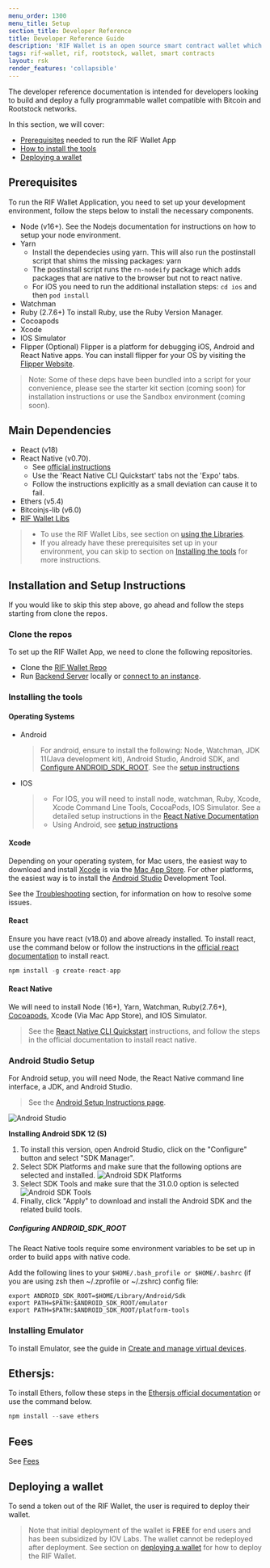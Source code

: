 ```yaml
---
menu_order: 1300
menu_title: Setup
section_title: Developer Reference
title: Developer Reference Guide
description: 'RIF Wallet is an open source smart contract wallet which enables businesses to create and deploy fully customizable on-chain wallets'
tags: rif-wallet, rif, rootstock, wallet, smart contracts
layout: rsk
render_features: 'collapsible'
---
```


The developer reference documentation is intended for developers looking to build and deploy a fully programmable wallet compatible with Bitcoin and Rootstock networks. 

In this section, we will cover:
 
* [Prerequisites](#prerequisites) needed to run the RIF Wallet App
* [How to install the tools](#installing-the-tools)
* [Deploying a wallet](#deploying-a-wallet)

## Prerequisites

To run the RIF Wallet Application, you need to set up your development environment, follow the steps below to install the necessary components. 

* Node (v16+). See the Nodejs documentation for instructions on how to setup your node environment.
* Yarn
    * Install the dependecies using yarn. This will also run the postinstall script that shims the missing packages: yarn
    * The postinstall script runs the `rn-nodeify` package which adds packages that are native to the browser but not to react native.
    * For iOS you need to run the additional installation steps: `cd ios` and then `pod install`
* Watchman 
* Ruby (2.7.6+)
    To install Ruby, use the Ruby Version Manager.
* Cocoapods
* Xcode
* IOS Simulator
* Flipper (Optional)
    Flipper is a platform for debugging iOS, Android and React Native apps.  You can install flipper for your OS by visiting the [Flipper Website](https://fbflipper.com/).

> Note: Some of these deps have been bundled into a script for your convenience, please see the starter kit section (coming soon) for installation instructions or use the Sandbox environment (coming soon).

## Main Dependencies
* React (v18)
* React Native (v0.70). 
    * See [official instructions](https://reactnative.dev/docs/environment-setup)
    * Use the 'React Native CLI Quickstart' tabs not the 'Expo' tabs.
    * Follow the instructions explicitly as a small deviation can cause it to fail.
* Ethers (v5.4)
* Bitcoinjs-lib (v6.0)
* [RIF Wallet Libs](https://github.com/rsksmart/rif-wallet-libs)

> - To use the RIF Wallet Libs, see section on [using the Libraries](/rif/wallet/dev-reference/rif-wallet-libs/).
> - If you already have these prerequisites set up in your environment, you can skip to section on [Installing the tools](/rif/wallet/dev-reference/index#installing-the-tools) for more instructions.

## Installation and Setup Instructions

If you would like to skip this step above, go ahead and follow the steps starting from clone the repos.

### Clone the repos

To set up the RIF Wallet App, we need to clone the following repositories.

* Clone the [RIF Wallet Repo](https://github.com/rsksmart/rif-wallet)
* Run [Backend Server](https://github.com/rsksmart/rif-wallet-services) locally or [connect to an instance](/rif/wallet/dev-reference/getting-started#connect-to-an-instance).

### Installing the tools

#### Operating Systems

[](#top "collapsible")
- Android
  > For android, ensure to install the following: Node, Watchman, JDK 11(Java development kit), Android Studio, Android SDK, and [Configure ANDROID_SDK_ROOT](#configuring-android_sdk_root). See the [setup instructions](https://reactnative.dev/docs/0.70/environment-setup?platform=android)
- IOS
   > - For IOS, you will need to install node, watchman, Ruby, Xcode, Xcode Command Line Tools, CocoaPods, IOS Simulator. See a detailed setup instructions in the [React Native Documentation](https://reactnative.dev/docs/environment-setup?platform=ios)
   > - Using Android, see [setup instructions](https://reactnative.dev/docs/environment-setup?os=macos&platform=android&guide=native)

#### Xcode

Depending on your operating system, for Mac users, the easiest way to download and install [Xcode](https://developer.apple.com/xcode/resources/) is via the [Mac App Store](https://developer.apple.com/xcode/resources/). For other platforms, the easiest way is to install the [Android Studio](https://developer.android.com/) Development Tool.

See the [Troubleshooting](#troubleshooting) section, for information on how to resolve some issues.

#### React

Ensure you have react (v18.0) and above already installed. To install react, use the command below or follow the instructions in the [official react documentation](https://react.dev/learn/installation) to install react.

```javascript
npm install -g create-react-app
```

#### React Native

We will need to install Node (16+), Yarn, Watchman, Ruby(2.7.6+), [Cocoapods](https://guides.cocoapods.org/using/getting-started.html), Xcode (Via Mac App Store), and IOS Simulator. 

> See the [React Native CLI Quickstart](https://reactnative.dev/docs/environment-setup?guide=native) instructions, and follow the steps in the official documentation to install react native.

### Android Studio Setup

For Android setup, you will need Node, the React Native command line interface, a JDK, and Android Studio. 

> See the [Android Setup Instructions page](https://reactnative.dev/docs/0.70/environment-setup?os=linux&platform=android). 

![Android Studio](/assets/img/rif-wallet/android-studio-setup-banner.png)

**Installing Android SDK 12 (S)**

1. To install this version, open Android Studio, click on the "Configure" button and select "SDK Manager".
2. Select SDK Platforms and make sure that the following options are selected and installed.
![Android SDK Platforms](/assets/img/rif-wallet/android-sdk-platforms.png)
3. Select SDK Tools and make sure that the 31.0.0 option is selected
![Android SDK Tools](/assets/img/rif-wallet/android-select-sdk-tools.png)
4. Finally, click "Apply" to download and install the Android SDK and the related build tools.

##### Configuring ANDROID_SDK_ROOT
The React Native tools require some environment variables to be set up in order to build apps with native code.

Add the following lines to your `$HOME/.bash_profile or $HOME/.bashrc` (if you are using zsh then ~/.zprofile or ~/.zshrc) config file:

```shell
export ANDROID_SDK_ROOT=$HOME/Library/Android/Sdk
export PATH=$PATH:$ANDROID_SDK_ROOT/emulator
export PATH=$PATH:$ANDROID_SDK_ROOT/platform-tools
```

### Installing Emulator

To install Emulator, see the guide in [Create and manage virtual devices](https://developer.android.com/studio/run/managing-avds.html).

## Ethersjs:

To install Ethers, follow these steps in the [Ethersjs official documentation](https://docs.ethers.org/v5/getting-started/#installing) or use the command below.

```javascript
npm install --save ethers
```

## Fees

See [Fees](/rif/wallet/overview#fees)

## Deploying a wallet

To send a token out of the RIF Wallet, the user is required to deploy their wallet. 

> Note that initial deployment of the wallet is **FREE** for end users and has been subsidized by IOV Labs. The wallet cannot be redeployed after deployment. See section on [deploying a wallet](/rif/wallet/user-guide/deploy-a-wallet/) for how to deploy the RIF Wallet. 